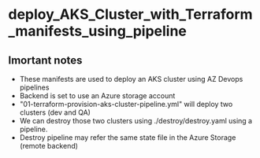 # deploy_AKS_Cluster_with_Terraform_manifests_using_pipeline

## Imortant notes

- These manifests are used to deploy an AKS cluster using AZ Devops pipelines
- Backend is set to use an Azure storage account
- "01-terraform-provision-aks-cluster-pipeline.yml" will deploy two clusters (dev and QA)
- We can destroy those two clusters using ./destroy/destroy.yaml using a pipeline.
- Destroy pipeline may refer the same state file in the Azure Storage (remote backend)
